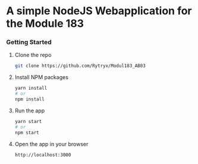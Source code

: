 # A simple NodeJS Webapplication for the Module 183

### Getting Started

1. Clone the repo
   ```sh
   git clone https://github.com/Rytryx/Modul183_AB03
   ```
2. Install NPM packages
   ```sh
   yarn install
   # or
   npm install
   ```
3. Run the app
   ```sh
   yarn start
   # or
   npm start
   ```
4. Open the app in your browser
   ```sh
   http://localhost:3000
   ```
